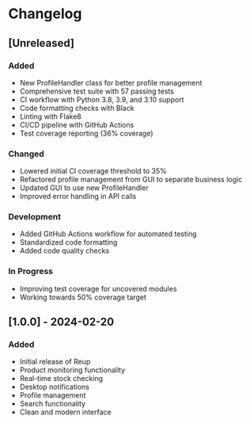 # Changelog

## [Unreleased]
### Added
- New ProfileHandler class for better profile management
- Comprehensive test suite with 57 passing tests
- CI workflow with Python 3.8, 3.9, and 3.10 support
- Code formatting checks with Black
- Linting with Flake8
- CI/CD pipeline with GitHub Actions
- Test coverage reporting (36% coverage)

### Changed
- Lowered initial CI coverage threshold to 35%
- Refactored profile management from GUI to separate business logic
- Updated GUI to use new ProfileHandler
- Improved error handling in API calls

### Development
- Added GitHub Actions workflow for automated testing
- Standardized code formatting
- Added code quality checks

### In Progress
- Improving test coverage for uncovered modules
- Working towards 50% coverage target

## [1.0.0] - 2024-02-20
### Added
- Initial release of Reup
- Product monitoring functionality
- Real-time stock checking
- Desktop notifications
- Profile management
- Search functionality
- Clean and modern interface